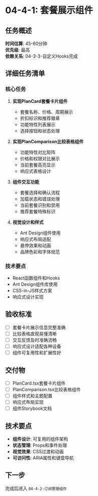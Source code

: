 # 04-4-1: 套餐展示组件

## 任务概述
**时间估算**: 45-60分钟  
**优先级**: 最高  
**依赖关系**: 04-3-3-自定义Hooks完成

## 详细任务清单

### 核心任务
1. **实现PlanCard套餐卡片组件**
   - 套餐名称、价格、周期展示
   - 折扣标识和推荐徽章
   - 功能特性列表展示
   - 选择按钮和状态处理

2. **实现PlanComparison比较表格组件**
   - 功能特性对比矩阵
   - 价格和权限对比展示
   - 当前套餐高亮显示
   - 响应式表格设计

3. **组件交互功能**
   - 套餐选择和确认流程
   - 加载状态和错误处理
   - 当前套餐识别和禁用
   - 推荐套餐特殊标识

4. **视觉设计和样式**
   - Ant Design组件使用
   - 响应式布局适配
   - 悬停效果和动画
   - 品牌色彩和字体规范

### 技术要点
- React函数组件和Hooks
- Ant Design组件库使用
- CSS-in-JS样式方案
- 响应式设计实现

## 验收标准
- [ ] 套餐卡片展示信息完整准确
- [ ] 比较表格直观易懂清晰
- [ ] 交互反馈及时准确流畅
- [ ] 响应式设计适配各种设备
- [ ] 组件可复用性和扩展性好

## 交付物
- [ ] PlanCard.tsx套餐卡片组件
- [ ] PlanComparison.tsx比较表格组件
- [ ] 组件样式和主题配置
- [ ] 响应式布局实现
- [ ] 组件Storybook文档

## 技术要点
- **组件设计**: 可复用的组件架构
- **状态管理**: Props和事件处理
- **视觉效果**: CSS过渡和动画
- **可访问性**: ARIA属性和键盘导航

## 下一步
完成后进入 `04-4-2-订阅管理组件`